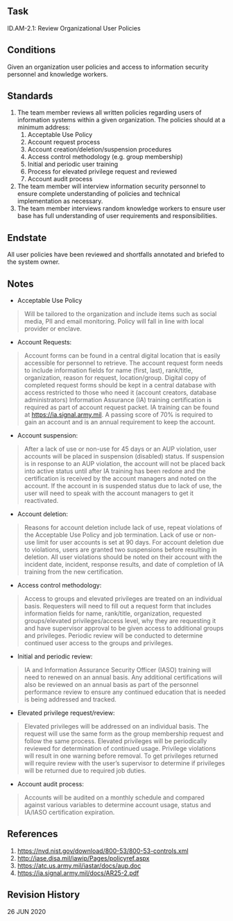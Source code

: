 ## Task
ID.AM-2.1: Review Organizational User Policies

## Conditions
Given an organization user policies and access to information security personnel and knowledge workers.

## Standards
<ol>
<li>The team member reviews all written policies regarding users of information systems within a given organization. The policies should at a minimum address:
<ol>
<li>Acceptable Use Policy</li>
<li>Account request process</li>
<li>Account creation/deletion/suspension procedures</li>
<li>Access control methodology (e.g. group membership)</li>
<li>Initial and periodic user training</li>
<li>Process for elevated privilege request and reviewed</li>
<li>Account audit process</li>
</ol>
</li>
<li>The team member will interview information security personnel to ensure complete understanding of policies and technical implementation as necessary.</li>
<li>The team member interviews random knowledge workers to ensure user base has full understanding of user requirements and responsibilities.</li>
</ol>

## Endstate
All user policies have been reviewed and shortfalls annotated and briefed to the system owner.

## Notes
* Acceptable Use Policy
> Will be tailored to the organization and include items such as social media, PII and email monitoring. Policy will fall in line with local provider or enclave.

* Account Requests:
> Account forms can be found in a central digital location that is easily accessible for personnel to retrieve. The account request form needs to include information fields for name (first, last), rank/title, organization, reason for request, location/group. Digital copy of completed request forms should be kept in a central database with access restricted to those who need it (account creators, database administrators) Information Assurance (IA) training certification is required as part of account request packet. IA training can be found at https://ia.signal.army.mil. A passing score of 70% is required to gain an account and is an annual requirement to keep the account.

* Account suspension:
> After a lack of use or non-use for 45 days or an AUP violation, user accounts will be placed in suspension (disabled) status. If suspension is in response to an AUP violation, the account will not be placed back into active status until after IA training has been redone and the certification is received by the account managers and noted on the account. If the account in is suspended status due to lack of use, the user will need to speak with the account managers to get it reactivated.

* Account deletion:
> Reasons for account deletion include lack of use, repeat violations of the Acceptable Use Policy and job termination. Lack of use or non-use limit for user accounts is set at 90 days. For account deletion due to violations, users are granted two suspensions before resulting in deletion. All user violations should be noted on their account with the incident date, incident, response results, and date of completion of IA training from the new certification.

* Access control methodology: 
> Access to groups and elevated privileges are treated on an individual basis. Requesters will need to fill out a request form that includes information fields for name, rank/title, organization, requested groups/elevated privileges/access level, why they are requesting it and have supervisor approval to be given access to additional groups and privileges. Periodic review will be conducted to determine continued user access to the groups and privileges.

* Initial and periodic review:
> IA and Information Assurance Security Officer (IASO) training will need to renewed on an annual basis. Any additional certifications will also be reviewed on an annual basis as part of the personnel performance review to ensure any continued education that is needed is being addressed and tracked.

* Elevated privilege request/review:
> Elevated privileges will be addressed on an individual basis. The request will use the same form as the group membership request and follow the same process. Elevated privileges will be periodically reviewed for determination of continued usage. Privilege violations will result in one warning before removal. To get privileges returned will require review with the user’s supervisor to determine if privileges will be returned due to required job duties.

* Account audit process:
> Accounts will be audited on a monthly schedule and compared against various variables to determine account usage, status and IA/IASO certification expiration.


## References
1. https://nvd.nist.gov/download/800-53/800-53-controls.xml
2. http://iase.disa.mil/iawip/Pages/policyref.aspx 
3. https://atc.us.army.mil/iastar/docs/aup.doc 
4. https://ia.signal.army.mil/docs/AR25-2.pdf



## Revision History
26 JUN 2020
